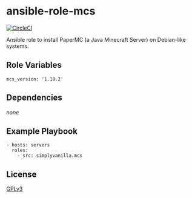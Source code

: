 # ansible-role-mcs

[![CircleCI](https://circleci.com/gh/SimplyVanilla/ansible-role-mcs/tree/main.svg?style=svg)](https://circleci.com/gh/SimplyVanilla/ansible-role-mcs/tree/main)

Ansible role to install PaperMC (a Java Minecraft Server) on Debian-like systems.

## Role Variables

```
mcs_version: '1.18.2'
```

## Dependencies

_none_

## Example Playbook

```
- hosts: servers
  roles:
    - src: simplyvanilla.mcs
```

## License

[GPLv3](LICENSE)
